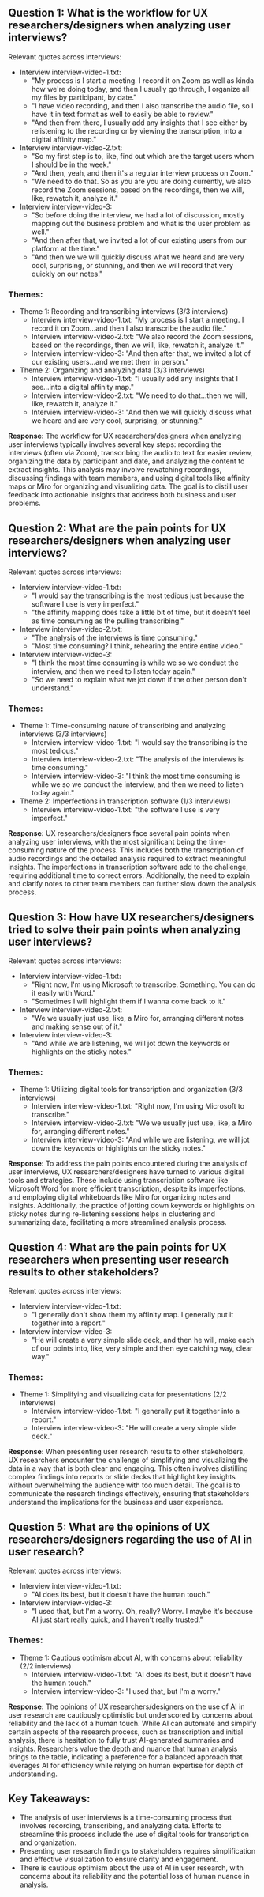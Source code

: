 ## Question 1: What is the workflow for UX researchers/designers when analyzing user interviews?
Relevant quotes across interviews:
 - Interview interview-video-1.txt:
   - "My process is I start a meeting. I record it on Zoom as well as kinda how we're doing today, and then I usually go through, I organize all my files by participant, by date."
   - "I have video recording, and then I also transcribe the audio file, so I have it in text format as well to easily be able to review."
   - "And then from there, I usually add any insights that I see either by relistening to the recording or by viewing the transcription, into a digital affinity map."
 - Interview interview-video-2.txt:
   - "So my first step is to, like, find out which are the target users whom I should be in the week."
   - "And then, yeah, and then it's a regular interview process on Zoom."
   - "We need to do that. So as you are you are doing currently, we also record the Zoom sessions, based on the recordings, then we will, like, rewatch it, analyze it."
 - Interview interview-video-3:
   - "So before doing the interview, we had a lot of discussion, mostly mapping out the business problem and what is the user problem as well."
   - "And then after that, we invited a lot of our existing users from our platform at the time."
   - "And then we we will quickly discuss what we heard and are very cool, surprising, or stunning, and then we will record that very quickly on our notes."

### Themes:
 - Theme 1: Recording and transcribing interviews (3/3 interviews)
   - Interview interview-video-1.txt: "My process is I start a meeting. I record it on Zoom...and then I also transcribe the audio file."
   - Interview interview-video-2.txt: "We also record the Zoom sessions, based on the recordings, then we will, like, rewatch it, analyze it."
   - Interview interview-video-3: "And then after that, we invited a lot of our existing users...and we met them in person."
 - Theme 2: Organizing and analyzing data (3/3 interviews)
   - Interview interview-video-1.txt: "I usually add any insights that I see...into a digital affinity map."
   - Interview interview-video-2.txt: "We need to do that...then we will, like, rewatch it, analyze it."
   - Interview interview-video-3: "And then we will quickly discuss what we heard and are very cool, surprising, or stunning."

**Response:** The workflow for UX researchers/designers when analyzing user interviews typically involves several key steps: recording the interviews (often via Zoom), transcribing the audio to text for easier review, organizing the data by participant and date, and analyzing the content to extract insights. This analysis may involve rewatching recordings, discussing findings with team members, and using digital tools like affinity maps or Miro for organizing and visualizing data. The goal is to distill user feedback into actionable insights that address both business and user problems.

## Question 2: What are the pain points for UX researchers/designers when analyzing user interviews?
Relevant quotes across interviews:
 - Interview interview-video-1.txt:
   - "I would say the transcribing is the most tedious just because the software I use is very imperfect."
   - "the affinity mapping does take a little bit of time, but it doesn't feel as time consuming as the pulling transcribing."
 - Interview interview-video-2.txt:
   - "The analysis of the interviews is time consuming."
   - "Most time consuming? I think, rehearing the entire entire video."
 - Interview interview-video-3:
   - "I think the most time consuming is while we so we conduct the interview, and then we need to listen today again."
   - "So we need to explain what we jot down if the other person don't understand."

### Themes:
 - Theme 1: Time-consuming nature of transcribing and analyzing interviews (3/3 interviews)
   - Interview interview-video-1.txt: "I would say the transcribing is the most tedious."
   - Interview interview-video-2.txt: "The analysis of the interviews is time consuming."
   - Interview interview-video-3: "I think the most time consuming is while we so we conduct the interview, and then we need to listen today again."
 - Theme 2: Imperfections in transcription software (1/3 interviews)
   - Interview interview-video-1.txt: "the software I use is very imperfect."

**Response:** UX researchers/designers face several pain points when analyzing user interviews, with the most significant being the time-consuming nature of the process. This includes both the transcription of audio recordings and the detailed analysis required to extract meaningful insights. The imperfections in transcription software add to the challenge, requiring additional time to correct errors. Additionally, the need to explain and clarify notes to other team members can further slow down the analysis process.

## Question 3: How have UX researchers/designers tried to solve their pain points when analyzing user interviews?
Relevant quotes across interviews:
 - Interview interview-video-1.txt:
   - "Right now, I'm using Microsoft to transcribe. Something. You can do it easily with Word."
   - "Sometimes I will highlight them if I wanna come back to it."
 - Interview interview-video-2.txt:
   - "We we usually just use, like, a Miro for, arranging different notes and making sense out of it."
 - Interview interview-video-3:
   - "And while we are listening, we will jot down the keywords or highlights on the sticky notes."

### Themes:
 - Theme 1: Utilizing digital tools for transcription and organization (3/3 interviews)
   - Interview interview-video-1.txt: "Right now, I'm using Microsoft to transcribe."
   - Interview interview-video-2.txt: "We we usually just use, like, a Miro for, arranging different notes."
   - Interview interview-video-3: "And while we are listening, we will jot down the keywords or highlights on the sticky notes."

**Response:** To address the pain points encountered during the analysis of user interviews, UX researchers/designers have turned to various digital tools and strategies. These include using transcription software like Microsoft Word for more efficient transcription, despite its imperfections, and employing digital whiteboards like Miro for organizing notes and insights. Additionally, the practice of jotting down keywords or highlights on sticky notes during re-listening sessions helps in clustering and summarizing data, facilitating a more streamlined analysis process.

## Question 4: What are the pain points for UX researchers when presenting user research results to other stakeholders?
Relevant quotes across interviews:
 - Interview interview-video-1.txt:
   - "I generally don't show them my affinity map. I generally put it together into a report."
 - Interview interview-video-3:
   - "He will create a very simple slide deck, and then he will, make each of our points into, like, very simple and then eye catching way, clear way."

### Themes:
 - Theme 1: Simplifying and visualizing data for presentations (2/2 interviews)
   - Interview interview-video-1.txt: "I generally put it together into a report."
   - Interview interview-video-3: "He will create a very simple slide deck."

**Response:** When presenting user research results to other stakeholders, UX researchers encounter the challenge of simplifying and visualizing the data in a way that is both clear and engaging. This often involves distilling complex findings into reports or slide decks that highlight key insights without overwhelming the audience with too much detail. The goal is to communicate the research findings effectively, ensuring that stakeholders understand the implications for the business and user experience.

## Question 5: What are the opinions of UX researchers/designers regarding the use of AI in user research?
Relevant quotes across interviews:
 - Interview interview-video-1.txt:
   - "AI does its best, but it doesn't have the human touch."
 - Interview interview-video-3:
   - "I used that, but I'm a worry. Oh, really? Worry. I maybe it's because AI just start really quick, and I haven't really trusted."

### Themes:
 - Theme 1: Cautious optimism about AI, with concerns about reliability (2/2 interviews)
   - Interview interview-video-1.txt: "AI does its best, but it doesn't have the human touch."
   - Interview interview-video-3: "I used that, but I'm a worry."

**Response:** The opinions of UX researchers/designers on the use of AI in user research are cautiously optimistic but underscored by concerns about reliability and the lack of a human touch. While AI can automate and simplify certain aspects of the research process, such as transcription and initial analysis, there is hesitation to fully trust AI-generated summaries and insights. Researchers value the depth and nuance that human analysis brings to the table, indicating a preference for a balanced approach that leverages AI for efficiency while relying on human expertise for depth of understanding.

## Key Takeaways:
- The analysis of user interviews is a time-consuming process that involves recording, transcribing, and analyzing data. Efforts to streamline this process include the use of digital tools for transcription and organization.
- Presenting user research findings to stakeholders requires simplification and effective visualization to ensure clarity and engagement.
- There is cautious optimism about the use of AI in user research, with concerns about its reliability and the potential loss of human nuance in analysis.
